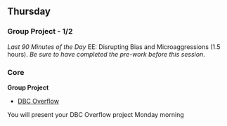 ## Thursday
### Group Project - 1/2

_Last 90 Minutes of the Day_ EE: Disrupting Bias and Microaggressions (1.5 hours). _Be sure to have completed the pre-work before this session_.

### Core

**Group Project**

- [DBC Overflow](../../../../sinatra-overflow-challenge)

You will present your DBC Overflow project Monday morning

